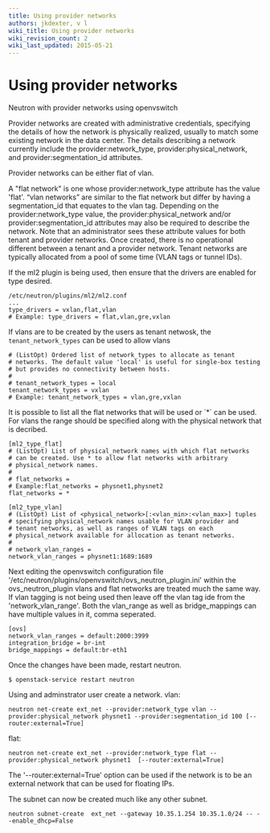 ```yaml
---
title: Using provider networks
authors: jkdexter, v l
wiki_title: Using provider networks
wiki_revision_count: 2
wiki_last_updated: 2015-05-21
---
```


# Using provider networks

Neutron with provider networks using openvswitch

Provider networks are created with administrative credentials, specifying the details of how the network is physically realized, usually to match some existing network in the data center. The details describing a network currently include the provider:network_type, provider:physical_network, and provider:segmentation_id attributes.

Provider networks can be either flat of vlan.

A "flat network" is one whose provider:network_type attribute has the value 'flat'. “vlan networks” are similar to the flat network but differ by having a segmentation_id that equates to the vlan tag. Depending on the provider:network_type value, the provider:physical_network and/or provider:segmentation_id attributes may also be required to describe the network. Note that an administrator sees these attribute values for both tenant and provider networks. Once created, there is no operational different between a tenant and a provider network. Tenant networks are typically allocated from a pool of some time (VLAN tags or tunnel IDs).

If the ml2 plugin is being used, then ensure that the drivers are enabled for type desired.

    /etc/neutron/plugins/ml2/ml2.conf
    ...
    type_drivers = vxlan,flat,vlan
    # Example: type_drivers = flat,vlan,gre,vxlan

If vlans are to be created by the users as tenant netwosk, the `tenant_network_types` can be used to allow vlans

    # (ListOpt) Ordered list of network_types to allocate as tenant
    # networks. The default value 'local' is useful for single-box testing
    # but provides no connectivity between hosts.
    #
    # tenant_network_types = local
    tenant_network_types = vxlan
    # Example: tenant_network_types = vlan,gre,vxlan

It is possible to list all the flat networks that will be used or \`\*\` can be used. For vlans the range should be specified along with the physical network that is decribed.

    [ml2_type_flat]
    # (ListOpt) List of physical_network names with which flat networks
    # can be created. Use * to allow flat networks with arbitrary
    # physical_network names.
    #
    # flat_networks =
    # Example:flat_networks = physnet1,physnet2
    flat_networks = *

    [ml2_type_vlan]
    # (ListOpt) List of <physical_network>[:<vlan_min>:<vlan_max>] tuples
    # specifying physical_network names usable for VLAN provider and
    # tenant networks, as well as ranges of VLAN tags on each
    # physical_network available for allocation as tenant networks.
    #
    # network_vlan_ranges =
    network_vlan_ranges = physnet1:1689:1689

Next editing the openvswitch configuration file '/etc/neutron/plugins/openvswitch/ovs_neutron_plugin.ini' within the ovs_neutron_plugin vlans and flat networks are treated much the same way. If vlan tagging is not being used then leave off the vlan tag ide from the 'network_vlan_range'. Both the vlan_range as well as bridge_mappings can have multiple values in it, comma seperated.

    [ovs]
    network_vlan_ranges = default:2000:3999
    integration_bridge = br-int
    bridge_mappings = default:br-eth1

Once the changes have been made, restart neutron.

    $ openstack-service restart neutron

Using and adminstrator user create a network. vlan:

    neutron net-create ext_net --provider:network_type vlan --provider:physical_network physnet1 --provider:segmentation_id 100 [--router:external=True]

flat:

    neutron net-create ext_net --provider:network_type flat --provider:physical_network physnet1  [--router:external=True]

The '--router:external=True' option can be used if the network is to be an external network that can be used for floating IPs.

The subnet can now be created much like any other subnet.

    neutron subnet-create  ext_net --gateway 10.35.1.254 10.35.1.0/24 -- --enable_dhcp=False
